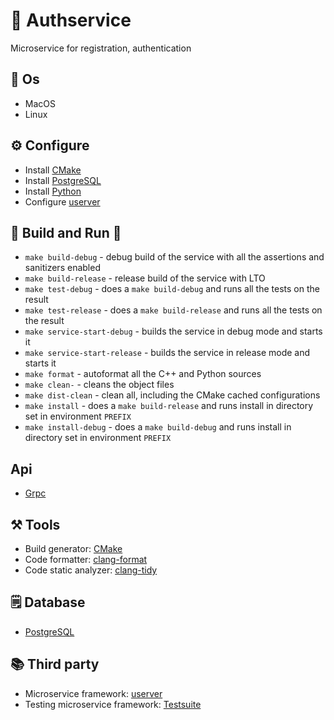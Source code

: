 # 🔐 Authservice 
Microservice for registration, authentication 

## 👾 Os 
- MacOS
- Linux

## ⚙️ Configure
- Install [CMake](https://cmake.org)
- Install [PostgreSQL](https://www.postgresql.org)
- Install [Python](https://www.python.org)
- Configure [userver](https://userver.tech/d3/da9/md_en_2userver_2tutorial_2build.html)

## 🔨 Build and Run 🚀
* `make build-debug` - debug build of the service with all the assertions and sanitizers enabled
* `make build-release` - release build of the service with LTO
* `make test-debug` - does a `make build-debug` and runs all the tests on the result
* `make test-release` - does a `make build-release` and runs all the tests on the result
* `make service-start-debug` - builds the service in debug mode and starts it
* `make service-start-release` - builds the service in release mode and starts it
* `make format` - autoformat all the C++ and Python sources
* `make clean-` - cleans the object files
* `make dist-clean` - clean all, including the CMake cached configurations
* `make install` - does a `make build-release` and runs install in directory set in environment `PREFIX`
* `make install-debug` - does a `make build-debug` and runs install in directory set in environment `PREFIX`

## Api
- [Grpc](../../api)

## ⚒️ Tools
- Build generator: [CMake](https://cmake.org)
- Code formatter: [clang-format](https://clang.llvm.org/docs/ClangFormat.html)
- Code static analyzer: [clang-tidy](https://clang.llvm.org/extra/clang-tidy)

## 🗒️ Database
- [PostgreSQL](https://www.postgresql.org)

## 📚 Third party
- Microservice framework: [userver](https://userver.tech/d3/da9/md_en_2userver_2tutorial_2build.html)
- Testing microservice framework: [Testsuite](https://github.com/yandex/yandex-taxi-testsuite)

